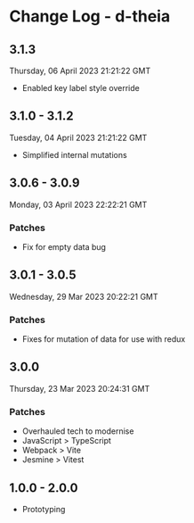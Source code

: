 # Change Log - d-theia

## 3.1.3

Thursday, 06 April 2023 21:21:22 GMT

- Enabled key label style override

## 3.1.0 - 3.1.2

Tuesday, 04 April 2023 21:21:22 GMT

- Simplified internal mutations

## 3.0.6 - 3.0.9

Monday, 03 April 2023 22:22:21 GMT

### Patches

- Fix for empty data bug

## 3.0.1 - 3.0.5

Wednesday, 29 Mar 2023 20:22:21 GMT

### Patches

- Fixes for mutation of data for use with redux

## 3.0.0

Thursday, 23 Mar 2023 20:24:31 GMT

### Patches

- Overhauled tech to modernise
- JavaScript > TypeScript
- Webpack > Vite
- Jesmine > Vitest

## 1.0.0 - 2.0.0

- Prototyping